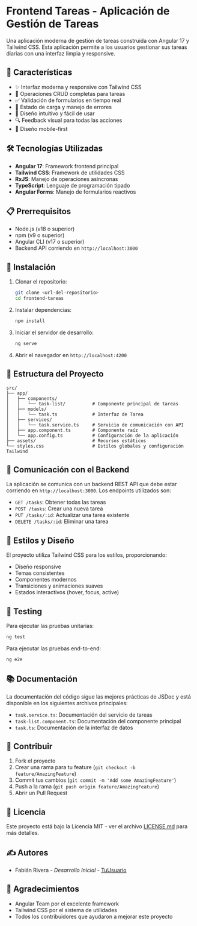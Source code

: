 # Frontend Tareas - Aplicación de Gestión de Tareas

Una aplicación moderna de gestión de tareas construida con Angular 17 y Tailwind CSS. Esta aplicación permite a los usuarios gestionar sus tareas diarias con una interfaz limpia y responsive.

## 🚀 Características

- ✨ Interfaz moderna y responsive con Tailwind CSS
- 📝 Operaciones CRUD completas para tareas
- ✅ Validación de formularios en tiempo real
- 🔄 Estado de carga y manejo de errores
- 🎨 Diseño intuitivo y fácil de usar
- 🔍 Feedback visual para todas las acciones
- 📱 Diseño mobile-first

## 🛠️ Tecnologías Utilizadas

- **Angular 17**: Framework frontend principal
- **Tailwind CSS**: Framework de utilidades CSS
- **RxJS**: Manejo de operaciones asíncronas
- **TypeScript**: Lenguaje de programación tipado
- **Angular Forms**: Manejo de formularios reactivos

## 📋 Prerrequisitos

- Node.js (v18 o superior)
- npm (v9 o superior)
- Angular CLI (v17 o superior)
- Backend API corriendo en `http://localhost:3000`

## 🔧 Instalación

1. Clonar el repositorio:
   ```bash
   git clone <url-del-repositorio>
   cd frontend-tareas
   ```

2. Instalar dependencias:
   ```bash
   npm install
   ```

3. Iniciar el servidor de desarrollo:
   ```bash
   ng serve
   ```

4. Abrir el navegador en `http://localhost:4200`

## 📁 Estructura del Proyecto

```
src/
├── app/
│   ├── components/
│   │   └── task-list/          # Componente principal de tareas
│   ├── models/
│   │   └── task.ts             # Interfaz de Tarea
│   ├── services/
│   │   └── task.service.ts     # Servicio de comunicación con API
│   ├── app.component.ts        # Componente raíz
│   └── app.config.ts           # Configuración de la aplicación
├── assets/                     # Recursos estáticos
└── styles.css                  # Estilos globales y configuración Tailwind
```

## 🔌 Comunicación con el Backend

La aplicación se comunica con un backend REST API que debe estar corriendo en `http://localhost:3000`. Los endpoints utilizados son:

- `GET /tasks`: Obtener todas las tareas
- `POST /tasks`: Crear una nueva tarea
- `PUT /tasks/:id`: Actualizar una tarea existente
- `DELETE /tasks/:id`: Eliminar una tarea

## 🎨 Estilos y Diseño

El proyecto utiliza Tailwind CSS para los estilos, proporcionando:

- Diseño responsive
- Temas consistentes
- Componentes modernos
- Transiciones y animaciones suaves
- Estados interactivos (hover, focus, active)

## 🧪 Testing

Para ejecutar las pruebas unitarias:

```bash
ng test
```

Para ejecutar las pruebas end-to-end:

```bash
ng e2e
```

## 📚 Documentación

La documentación del código sigue las mejores prácticas de JSDoc y está disponible en los siguientes archivos principales:

- `task.service.ts`: Documentación del servicio de tareas
- `task-list.component.ts`: Documentación del componente principal
- `task.ts`: Documentación de la interfaz de datos

## 🤝 Contribuir

1. Fork el proyecto
2. Crear una rama para tu feature (`git checkout -b feature/AmazingFeature`)
3. Commit tus cambios (`git commit -m 'Add some AmazingFeature'`)
4. Push a la rama (`git push origin feature/AmazingFeature`)
5. Abrir un Pull Request

## 📝 Licencia

Este proyecto está bajo la Licencia MIT - ver el archivo [LICENSE.md](LICENSE.md) para más detalles.

## ✍️ Autores

- Fabián Rivera - *Desarrollo Inicial* - [TuUsuario](https://github.com/frakxman)

## 🎉 Agradecimientos

- Angular Team por el excelente framework
- Tailwind CSS por el sistema de utilidades
- Todos los contribuidores que ayudaron a mejorar este proyecto
